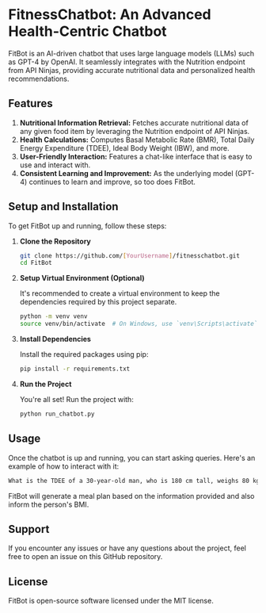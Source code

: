 # FitnessChatbot: An Advanced Health-Centric Chatbot

FitBot is an AI-driven chatbot that uses large language models (LLMs) such as GPT-4 by OpenAI. It seamlessly integrates with the Nutrition endpoint from API Ninjas, providing accurate nutritional data and personalized health recommendations.

## Features
1. **Nutritional Information Retrieval:** Fetches accurate nutritional data of any given food item by leveraging the Nutrition endpoint of API Ninjas.
2. **Health Calculations:** Computes Basal Metabolic Rate (BMR), Total Daily Energy Expenditure (TDEE), Ideal Body Weight (IBW), and more.
3. **User-Friendly Interaction:** Features a chat-like interface that is easy to use and interact with.
4. **Consistent Learning and Improvement:** As the underlying model (GPT-4) continues to learn and improve, so too does FitBot.

## Setup and Installation

To get FitBot up and running, follow these steps:

1. **Clone the Repository**

   ```bash
   git clone https://github.com/[YourUsername]/fitnesschatbot.git
   cd FitBot

2. **Setup Virtual Environment (Optional)**

    It's recommended to create a virtual environment to keep the dependencies required by this project separate.

    ```bash
    python -m venv venv
    source venv/bin/activate  # On Windows, use `venv\Scripts\activate`

3. **Install Dependencies**

    Install the required packages using pip:

    ```bash
    pip install -r requirements.txt

4. **Run the Project**

    You're all set! Run the project with:

    ```bash
    python run_chatbot.py

## Usage

Once the chatbot is up and running, you can start asking queries. Here's an example of how to interact with it:

   ```bash
   What is the TDEE of a 30-year-old man, who is 180 cm tall, weighs 80 kg, and exercises 3 times a week?
   ```

FitBot will generate a meal plan based on the information provided and also inform the person's BMI.

## Support

If you encounter any issues or have any questions about the project, feel free to open an issue on this GitHub repository.

## License

FitBot is open-source software licensed under the MIT license.
